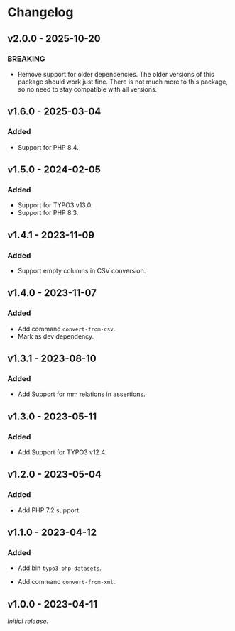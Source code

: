 # Changelog

## v2.0.0 - 2025-10-20

### BREAKING

- Remove support for older dependencies.
  The older versions of this package should work just fine.
  There is not much more to this package, so no need to stay compatible with all versions.

## v1.6.0 - 2025-03-04

### Added

- Support for PHP 8.4.

## v1.5.0 - 2024-02-05

### Added

- Support for TYPO3 v13.0.
- Support for PHP 8.3.

## v1.4.1 - 2023-11-09

### Added

- Support empty columns in CSV conversion.

## v1.4.0 - 2023-11-07

### Added

- Add command `convert-from-csv`.
- Mark as dev dependency.

## v1.3.1 - 2023-08-10

### Added

- Add Support for mm relations in assertions.

## v1.3.0 - 2023-05-11

### Added

- Add Support for TYPO3 v12.4.

## v1.2.0 - 2023-05-04

### Added

- Add PHP 7.2 support.

## v1.1.0 - 2023-04-12

### Added

- Add bin `typo3-php-datasets`.

- Add command `convert-from-xml`.

## v1.0.0 - 2023-04-11

_Initial release._
